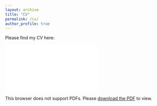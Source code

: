 ```yaml
---
layout: archive
title: "CV"
permalink: /cv/
author_profile: true
---
```


Please find my CV here:

<object data="../files/CV.pdf" type="application/pdf" width="700px" height="700px">
    <embed src="../files/CV.pdf">
        <p>This browser does not support PDFs. Please <a href="../files/CV_YAN Tonglin_.pdf">download the PDF</a> to view.</p>
    </embed>
</object>
